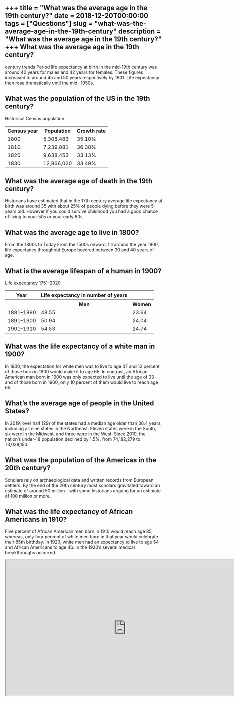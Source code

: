 +++
title = "What was the average age in the 19th century?"
date = 2018-12-20T00:00:00
tags = ["Questions"]
slug = "what-was-the-average-age-in-the-19th-century"
description = "What was the average age in the 19th century?"
+++
What was the average age in the 19th century?
---------------------------------------------

century trends Period life expectancy at birth in the mid-19th century was around 40 years for males and 42 years for females. These figures increased to around 45 and 50 years respectively by 1901. Life expectancy then rose dramatically until the mid- 1950s.

What was the population of the US in the 19th century?
------------------------------------------------------

Historical Census population

<table><tr><th>Census year</th><th>Population</th><th>Growth rate</th></tr><tr><td>1800</td><td>5,308,483</td><td>35.10%</td></tr><tr><td>1810</td><td>7,239,881</td><td>36.38%</td></tr><tr><td>1820</td><td>9,638,453</td><td>33.13%</td></tr><tr><td>1830</td><td>12,866,020</td><td>33.49%</td></tr></table>

What was the average age of death in the 19th century?
------------------------------------------------------

Historians have estimated that in the 17th century average life expectancy at birth was around 35 with about 25% of people dying before they were 5 years old. However if you could survive childhood you had a good chance of living to your 50s or your early 60s.

What was the average age to live in 1800?
-----------------------------------------

From the 1800s to Today From the 1500s onward, till around the year 1800, life expectancy throughout Europe hovered between 30 and 40 years of age.

What is the average lifespan of a human in 1900?
------------------------------------------------

Life expectancy 1751–2020

<table><tr><th>Year</th><th>Life expectancy in number of years</th></tr><tr><th></th><th>Men</th><th>Women</th></tr><tr><td>1881–1890</td><td>48.55</td><td>23.64</td></tr><tr><td>1891–1900</td><td>50.94</td><td>24.04</td></tr><tr><td>1901–1910</td><td>54.53</td><td>24.74</td></tr></table>

What was the life expectancy of a white man in 1900?
----------------------------------------------------

In 1900, the expectation for white men was to live to age 47 and 12 percent of those born in 1900 would make it to age 65. In contrast, an African American man born in 1900 was only expected to live until the age of 33 and of those born in 1900, only 10 percent of them would live to reach age 65.

What’s the average age of people in the United States?
------------------------------------------------------

In 2019, over half (29) of the states had a median age older than 38.4 years, including all nine states in the Northeast. Eleven states were in the South, six were in the Midwest, and three were in the West. Since 2010, the nation’s under-18 population declined by 1.5%, from 74,182,279 to 73,039,150.

What was the population of the Americas in the 20th century?
------------------------------------------------------------

Scholars rely on archaeological data and written records from European settlers. By the end of the 20th century most scholars gravitated toward an estimate of around 50 million—with some historians arguing for an estimate of 100 million or more.

What was the life expectancy of African Americans in 1910?
----------------------------------------------------------

Five percent of African American men born in 1910 would reach age 85, whereas, only four percent of white men born in that year would celebrate their 85th birthday. In 1920, white men had an expectancy to live to age 54 and African Americans to age 46. In the 1920’s several medical breakthroughs occurred.

<iframe allow="accelerometer; autoplay; clipboard-write; encrypted-media; gyroscope; picture-in-picture" allowfullscreen="" class="__youtube_prefs__  epyt-is-override  no-lazyload" data-no-lazy="1" data-origheight="433" data-origwidth="770" data-skipgform_ajax_framebjll="" height="433" id="_ytid_33447" loading="lazy" src="https://www.youtube.com/embed/Im5ViTzqXtE?enablejsapi=1&autoplay=0&cc_load_policy=0&cc_lang_pref=&iv_load_policy=1&loop=0&modestbranding=0&rel=1&fs=1&playsinline=0&autohide=2&theme=dark&color=red&controls=1&" title="YouTube player" width="770"></iframe>